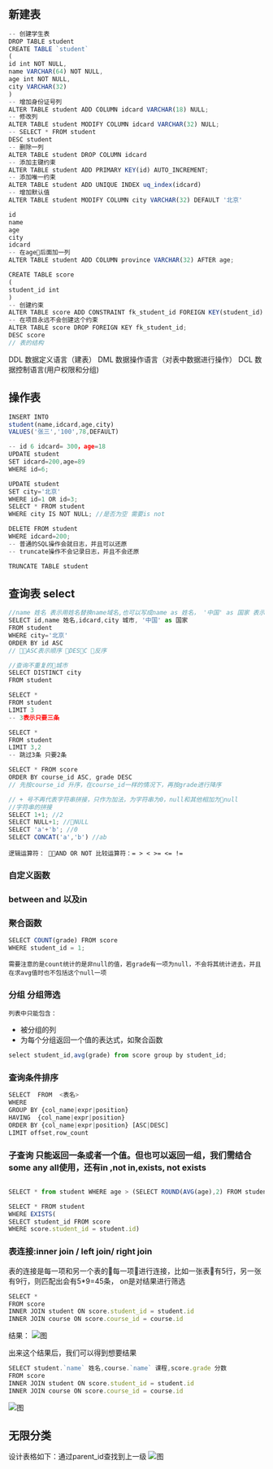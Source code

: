 ## 新建表
```javaScript
-- 创建学生表
DROP TABLE student
CREATE TABLE `student`
(
id int NOT NULL,
name VARCHAR(64) NOT NULL,
age int NOT NULL,
city VARCHAR(32)
)
-- 增加身份证号列
ALTER TABLE student ADD COLUMN idcard VARCHAR(18) NULL;
-- 修改列
ALTER TABLE student MODIFY COLUMN idcard VARCHAR(32) NULL;
-- SELECT * FROM student
DESC student
-- 删除一列
ALTER TABLE student DROP COLUMN idcard
-- 添加主键约束
ALTER TABLE student ADD PRIMARY KEY(id) AUTO_INCREMENT;
-- 添加唯一约束
ALTER TABLE student ADD UNIQUE INDEX uq_index(idcard)
-- 增加默认值
ALTER TABLE student MODIFY COLUMN city VARCHAR(32) DEFAULT '北京'

id
name
age
city
idcard
-- 在age后面加一列
ALTER TABLE student ADD COLUMN province VARCHAR(32) AFTER age;

CREATE TABLE score
(
student_id int
)
-- 创建约束
ALTER TABLE score ADD CONSTRAINT fk_student_id FOREIGN KEY(student_id) REFERENCES student(id)
-- 在项目永远不会创建这个约束
ALTER TABLE score DROP FOREIGN KEY fk_student_id;
DESC score 
// 表的结构
```

DDL 数据定义语言（建表）
DML 数据操作语言（对表中数据进行操作）
DCL 数据控制语言(用户权限和分组)

## 操作表
```javaScript
INSERT INTO
student(name,idcard,age,city)
VALUES('张三','100',78,DEFAULT)

-- id 6 idcard= 300，age=18
UPDATE student 
SET idcard=200,age=89
WHERE id=6;

UPDATE student
SET city='北京'
WHERE id=1 OR id=3;
SELECT * FROM student
WHERE city IS NOT NULL; //是否为空 需要is not

DELETE FROM student
WHERE idcard=200;
-- 普通的SQL操作会就日志，并且可以还原
-- truncate操作不会记录日志，并且不会还原

TRUNCATE TABLE student
```
## 查询表 select

```javaScript
//name 姓名 表示用姓名替换name域名,也可以写成name as 姓名， '中国' as 国家 表示增加国家这一列，并且都是‘中国’，二者主要区别是前面是变量还是字符串
SELECT id,name 姓名,idcard,city 城市, '中国' as 国家
FROM student
WHERE city='北京'
ORDER BY id ASC
// ASC表示顺序 DESC 反序

//查询不重复的城市
SELECT DISTINCT city
FROM student

SELECT *
FROM student
LIMIT 3
-- 3表示只要三条

SELECT *
FROM student
LIMIT 3,2
-- 跳过3条 只要2条

SELECT * FROM score
ORDER BY course_id ASC, grade DESC
// 先按course_id 升序，在course_id一样的情况下，再按grade进行降序

// + 号不再代表字符串拼接，只作为加法，为字符串为0，null和其他相加为null
//字符串的拼接
SELECT 1+1; //2
SELECT NULL+1; //NULL
SELECT 'a'+'b'; //0
SELECT CONCAT('a','b') //ab
```

`逻辑运算符： AND OR NOT
比较运算符：= > < >= <= !=`

### 自定义函数
### between and  以及in

### 聚合函数
```javaScript
SELECT COUNT(grade) FROM score
WHERE student_id = 1;
```
`需要注意的是count统计的是非null的值，若grade有一项为null，不会将其统计进去，并且在求avg值时也不包括这个null一项`

### 分组  分组筛选
`列表中只能包含：`
* 被分组的列
* 为每个分组返回一个值的表达式，如聚合函数
```javaScript
select student_id,avg(grade) from score group by student_id;
```
###  查询条件排序
```javaScript
SELECT  FROM  <表名>
WHERE 
GROUP BY {col_name|expr|position}
HAVING  {col_name|expr|position}
ORDER BY {col_name|expr|position} [ASC|DESC]
LIMIT offset,row_count
```

### 子查询 只能返回一条或者一个值。但也可以返回一组，我们需结合some any all使用，还有in ,not in,exists, not exists
```javaScript

SELECT * from student WHERE age > (SELECT ROUND(AVG(age),2) FROM student)

SELECT * FROM student
WHERE EXISTS(
SELECT student_id FROM score
WHERE score.student_id = student.id)
```

### 表连接:inner join / left join/ right join

表的连接是每一项和另一个表的每一项进行连接，比如一张表有5行，另一张有9行，则匹配出会有5*9=45条， on是对结果进行筛选
```javaScript
SELECT *
FROM score
INNER JOIN student ON score.student_id = student.id
INNER JOIN course ON score.course_id = course.id
```
结果：
![图](../images/tabel_related.png)

出来这个结果后，我们可以得到想要结果

```javaScript
SELECT student.`name` 姓名,course.`name` 课程,score.grade 分数
FROM score
INNER JOIN student ON score.student_id = student.id
INNER JOIN course ON score.course_id = course.id

```
![图](../images/tabel_result.png)

## 无限分类
设计表格如下：通过parent_id查找到上一级
![图](../images/self_related.png)
